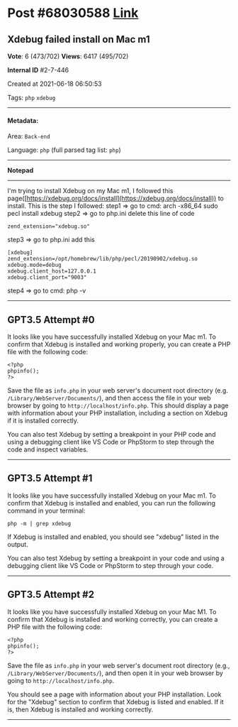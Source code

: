 
# Post \#68030588 [Link](https://stackoverflow.com/questions/68030588/)

## Xdebug failed install on Mac m1

**Vote**: 6 (473/702) **Views**: 6417 (495/702) 

**Internal ID** \#2-7-446

Created at 2021-06-18 06:50:53

Tags: `php` `xdebug`

----------

#### Metadata:

Area: `Back-end`

Language: `php` (full parsed tag list: `php`)

----------

**Notepad**


----------

I'm trying to install Xdebug on my Mac m1, I followed this page([https://xdebug.org/docs/install](https://xdebug.org/docs/install)) to install. This is the step I followed:
step1 => go to cmd: arch -x86_64 sudo pecl install xdebug
step2 => go to php.ini delete this line of code
```
zend_extension="xdebug.so"
```

step3 => go to php.ini add this
```
[xdebug]
zend_extension=/opt/homebrew/lib/php/pecl/20190902/xdebug.so
xdebug.mode=debug
xdebug.client_host=127.0.0.1
xdebug.client_port="9003"
```

step4 => go to cmd: php -v

[](https://i.stack.imgur.com/Kd87U.png)



----------
        
## GPT3.5 Attempt \#0

It looks like you have successfully installed Xdebug on your Mac m1. To confirm that Xdebug is installed and working properly, you can create a PHP file with the following code:

```
<?php
phpinfo();
?>
```

Save the file as `info.php` in your web server's document root directory (e.g. `/Library/WebServer/Documents/`), and then access the file in your web browser by going to `http://localhost/info.php`. This should display a page with information about your PHP installation, including a section on Xdebug if it is installed correctly.

You can also test Xdebug by setting a breakpoint in your PHP code and using a debugging client like VS Code or PhpStorm to step through the code and inspect variables.

--------

## GPT3.5 Attempt \#1

It looks like you have successfully installed Xdebug on your Mac m1. To confirm that Xdebug is installed and enabled, you can run the following command in your terminal:

```
php -m | grep xdebug
```

If Xdebug is installed and enabled, you should see "xdebug" listed in the output. 

You can also test Xdebug by setting a breakpoint in your code and using a debugging client like VS Code or PhpStorm to step through your code.

--------

## GPT3.5 Attempt \#2

It looks like you have successfully installed Xdebug on your Mac M1. To confirm that Xdebug is installed and working correctly, you can create a PHP file with the following code:

```
<?php
phpinfo();
?>
```

Save the file as `info.php` in your web server's document root directory (e.g., `/Library/WebServer/Documents/`), and then open it in your web browser by going to `http://localhost/info.php`.

You should see a page with information about your PHP installation. Look for the "Xdebug" section to confirm that Xdebug is listed and enabled. If it is, then Xdebug is installed and working correctly.

--------
